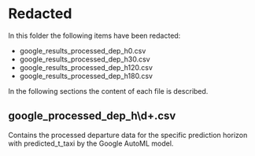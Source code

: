 # Redacted

In this folder the following items have been redacted:

* google_results_processed_dep_h0.csv
* google_results_processed_dep_h30.csv
* google_results_processed_dep_h120.csv
* google_results_processed_dep_h180.csv

In the following sections the content of each file is described.

## google_processed_dep_h\d+.csv

Contains the processed departure data for the specific prediction horizon with predicted_t_taxi by the Google AutoML model.
